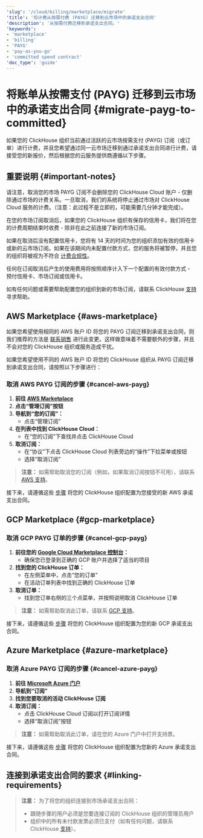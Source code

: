 ```yaml
---
'slug': '/cloud/billing/marketplace/migrate'
'title': '将计费从按需付费 (PAYG) 迁移到云市场中的承诺支出合同'
'description': '从按需付费迁移到承诺支出合同。'
'keywords':
- 'marketplace'
- 'billing'
- 'PAYG'
- 'pay-as-you-go'
- 'committed spend contract'
'doc_type': 'guide'
---
```



# 将账单从按需支付 (PAYG) 迁移到云市场中的承诺支出合同 {#migrate-payg-to-committed}

如果您的 ClickHouse 组织当前通过活跃的云市场按需支付 (PAYG) 订阅（或订单）进行计费，并且您希望通过同一云市场迁移到通过承诺支出合同进行计费，请接受您的新报价，然后根据您的云服务提供商遵循以下步骤。

## 重要说明 {#important-notes}

请注意，取消您的市场 PAYG 订阅不会删除您的 ClickHouse Cloud 账户 - 仅删除通过市场的计费关系。一旦取消，我们的系统将停止通过市场对 ClickHouse Cloud 服务的计费。（注意：此过程不是立即的，可能需要几分钟才能完成）。

在您的市场订阅取消后，如果您的 ClickHouse 组织有保存的信用卡，我们将在您的计费周期结束时收费 - 除非在此之前连接了新的市场订阅。

如果在取消后没有配置信用卡，您将有 14 天的时间为您的组织添加有效的信用卡或新的云市场订阅。如果在该期间内未配置付款方式，您的服务将被暂停，并且您的组织将被视为不符合 [计费合规性](/manage/clickhouse-cloud-billing-compliance)。

任何在订阅取消后产生的使用费用将按照顺序计入下一个配置的有效付款方式 - 预付信用卡、市场订阅或信用卡。

如有任何问题或需要帮助配置您的组织到新的市场订阅，请联系 ClickHouse [支持](https://clickhouse.com/support/program) 寻求帮助。

## AWS Marketplace {#aws-marketplace}

如果您希望使用相同的 AWS 账户 ID 将您的 PAYG 订阅迁移到承诺支出合同，则我们推荐的方法是 [联系销售](https://clickhouse.com/company/contact) 进行此变更。这样做意味着不需要额外的步骤，并且不会对您的 ClickHouse 组织或服务造成干扰。

如果您希望使用不同的 AWS 账户 ID 将您的 ClickHouse 组织从 PAYG 订阅迁移到承诺支出合同，请按照以下步骤进行：

### 取消 AWS PAYG 订阅的步骤 {#cancel-aws-payg}

1. **前往 [AWS Marketplace](https://us-east-1.console.aws.amazon.com/marketplace)**
2. **点击“管理订阅”按钮**
3. **导航到“您的订阅”：**
    - 点击“管理订阅”
4. **在列表中找到 ClickHouse Cloud：**
    - 在“您的订阅”下查找并点击 ClickHouse Cloud
5. **取消订阅：**
    - 在“协议”下点击 ClickHouse Cloud 列表旁边的“操作”下拉菜单或按钮
    - 选择“取消订阅”

> **注意：** 如需帮助取消您的订阅（例如，如果取消订阅按钮不可用），请联系 [AWS 支持](https://support.console.aws.amazon.com/support/home#/)。

接下来，请遵循这些 [步骤](/cloud/billing/marketplace/aws-marketplace-committed-contract) 将您的 ClickHouse 组织配置为您接受的新 AWS 承诺支出合同。

## GCP Marketplace {#gcp-marketplace}

### 取消 GCP PAYG 订单的步骤 {#cancel-gcp-payg}

1. **前往您的 [Google Cloud Marketplace 控制台](https://console.cloud.google.com/marketplace)：**
    - 确保您已登录到正确的 GCP 账户并选择了适当的项目
2. **找到您的 ClickHouse 订单：**
    - 在左侧菜单中，点击“您的订单”
    - 在活动订单列表中找到正确的 ClickHouse 订单
3. **取消订单：**
    - 找到您订单右侧的三个点菜单，并按照说明取消 ClickHouse 订单

> **注意：** 如需帮助取消此订单，请联系 [GCP 支持](https://cloud.google.com/support/docs/get-billing-support)。

接下来，请遵循这些 [步骤](/cloud/billing/marketplace/gcp-marketplace-committed-contract) 将您的 ClickHouse 组织配置为您的新 GCP 承诺支出合同。

## Azure Marketplace {#azure-marketplace}

### 取消 Azure PAYG 订阅的步骤 {#cancel-azure-payg}

1. **前往 [Microsoft Azure 门户](http://portal.azure.com)**
2. **导航到“订阅”**
3. **找到您要取消的活动 ClickHouse 订阅**
4. **取消订阅：**
    - 点击 ClickHouse Cloud 订阅以打开订阅详情
    - 选择“取消订阅”按钮

> **注意：** 如需帮助取消此订单，请在您的 Azure 门户中打开支持票。

接下来，请遵循这些 [步骤](/cloud/billing/marketplace/azure-marketplace-committed-contract) 将您的 ClickHouse 组织配置为您新的 Azure 承诺支出合同。

## 连接到承诺支出合同的要求 {#linking-requirements}

> **注意：** 为了将您的组织连接到市场承诺支出合同：
> - 跟随步骤的用户必须是您要连接订阅的 ClickHouse 组织的管理员用户
> - 组织中的所有未付款发票必须已支付（如有任何问题，请联系 ClickHouse [支持](https://clickhouse.com/support/program)）。
